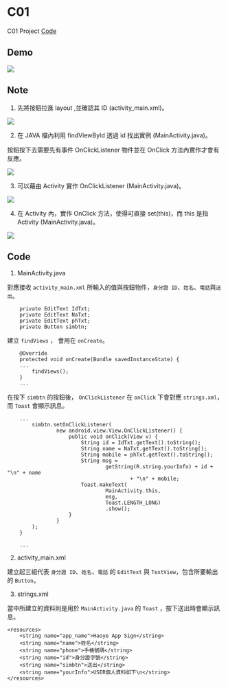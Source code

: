 # C01

C01 Project [Code](https://github.com/CodeMercs/ariod-ho-book/tree/master/Code/C01)


## Demo

![](https://raw.githubusercontent.com/CodeMercs/ariod-ho-book/master/Code/C01/KHaoyeSignIn/PIC.PNG)

## Note
 
1. 先將按鈕拉進 layout ,並確認其 ID (activity_main.xml)。
 
![](https://raw.githubusercontent.com/CodeMercs/ariod-ho-book/master/Images/C01_01.PNG)
 
2. 在 JAVA 檔內利用 findViewById 透過 id 找出實例 (MainActivity.java)。
 
按鈕按下去需要先有事件 OnClickListener 物件並在 OnClick 方法內實作才會有反應。
 
![](https://raw.githubusercontent.com/CodeMercs/ariod-ho-book/master/Images/C01_02.PNG)
 

3. 可以藉由 Activity 實作 OnClickListener (MainActivity.java)。
 
![](https://raw.githubusercontent.com/CodeMercs/ariod-ho-book/master/Images/C01_03.PNG)


4. 在 Activity 內，實作 OnClick 方法，使得可直接 set(this)，而 this 是指 Activity (MainActivity.java)。

![](https://raw.githubusercontent.com/CodeMercs/ariod-ho-book/master/Images/C01_04.PNG)


## Code

1. MainActivity.java

對應接收 `activity_main.xml` 所輸入的值與按鈕物件，`身分證 ID`、`姓名`、`電話`與`送出`。

```
    private EditText IdTxt;
    private EditText NaTxt;
    private EditText phTxt;
    private Button simbtn;
```

建立 `findViews` ， 會用在 `onCreate`。

```    
    @Override
    protected void onCreate(Bundle savedInstanceState) {
    ...
        findViews();
    }
    ...
```


在按下 `simbtn` 的按鈕後， `OnClickListener` 在 `onClick` 下會對應 `strings.xml`，而 `Toast` 會顯示訊息。

```
    ...
        simbtn.setOnClickListener(
                new android.view.View.OnClickListener() {
                    public void onClick(View v) {
                        String id = IdTxt.getText().toString();
                        String name = NaTxt.getText().toString();
                        String mobile = phTxt.getText().toString();
                        String msg =
                                getString(R.string.yourInfo) + id + "\n" + name
                                        + "\n" + mobile;
                        Toast.makeText(
                                MainActivity.this,
                                msg,
                                Toast.LENGTH_LONG)
                                .show();
                    }
                }
        );
    }
    
    ...

```

2. activity_main.xml
 
建立起三組代表 `身分證 ID`、`姓名`、`電話` 的 `EditText` 與 `TextView`，包含所要輸出的 `Button`。


3. strings.xml

當中所建立的資料則是用於 `MainActivity.java` 的 `Toast` ，按下送出時會顯示訊息。

```
<resources>
    <string name="app_name">Haoye App Sign</string>
    <string name="name">姓名</string>
    <string name="phone">手機號碼</string>
    <string name="id">身分證字號</string>
    <string name="simbtn">送出</string>
    <string name="yourInfo">USER個人資料如下\n</string>
</resources>
```


